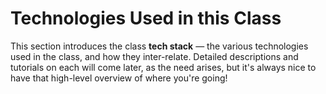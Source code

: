 # Technologies Used in this Class

This section introduces the class **tech stack** — the various technologies used in the class, and how they inter-relate. Detailed descriptions and tutorials on each will come later, as the need arises, but it's always nice to have that high-level overview of where you're going!
